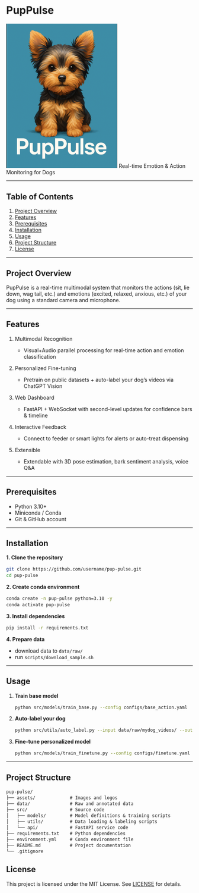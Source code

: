 # PupPulse
<img src="assets/PupPulse.png" alt="PupPulse Logo" width="300"/>
Real-time Emotion & Action Monitoring for Dogs

---

## Table of Contents

1. [Project Overview](#project-overview)
2. [Features](#features)
3. [Prerequisites](#prerequisites)
4. [Installation](#installation)
5. [Usage](#usage)
6. [Project Structure](#project-structure)
7. [License](#License)

---

## Project Overview

PupPulse is a real-time multimodal system that monitors the actions (sit, lie down, wag tail, etc.) and emotions (excited, relaxed, anxious, etc.) of your dog using a standard camera and microphone.

---

## Features

1. Multimodal Recognition

   * Visual+Audio parallel processing for real-time action and emotion classification

2. Personalized Fine-tuning

   * Pretrain on public datasets + auto-label your dog’s videos via ChatGPT Vision

3. Web Dashboard

   * FastAPI + WebSocket with second-level updates for confidence bars & timeline

4. Interactive Feedback

   * Connect to feeder or smart lights for alerts or auto-treat dispensing

5. Extensible

   * Extendable with 3D pose estimation, bark sentiment analysis, voice Q\&A

---

## Prerequisites

* Python 3.10+
* Miniconda / Conda
* Git & GitHub account

---

## Installation
 
**1. Clone the repository**

   ```bash
   git clone https://github.com/username/pup-pulse.git
   cd pup-pulse
   ```
**2. Create conda environment**

   ```bash
   conda create -n pup-pulse python=3.10 -y
   conda activate pup-pulse
   ```
**3. Install dependencies**

   ```bash
   pip install -r requirements.txt
   ```
**4. Prepare data**

   * download data to `data/raw/`
   * run `scripts/download_sample.sh`

---

## Usage

1. **Train base model**

   ```bash
   python src/models/train_base.py --config configs/base_action.yaml
   ```
2. **Auto-label your dog**

   ```bash
   python src/utils/auto_label.py --input data/raw/mydog_videos/ --output data/labels/
   ```
3. **Fine-tune personalized model**

   ```bash
   python src/models/train_finetune.py --config configs/finetune.yaml
   ```

---

## Project Structure

```text
pup-pulse/
├── assets/             # Images and logos
├── data/               # Raw and annotated data
├── src/                # Source code
│   ├── models/         # Model definitions & training scripts
│   ├── utils/          # Data loading & labeling scripts
│   └── api/            # FastAPI service code
├── requirements.txt    # Python dependencies
├── environment.yml     # Conda environment file
├── README.md           # Project documentation
└── .gitignore
```



## License

This project is licensed under the MIT License. See [LICENSE](LICENSE) for details.


